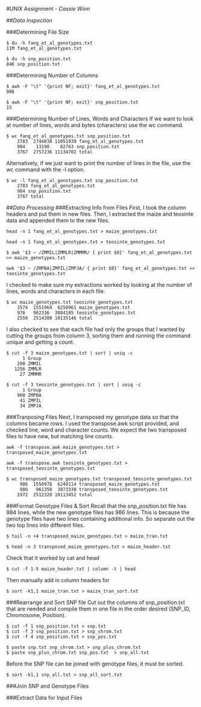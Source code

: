 #UNIX Assignment - *Cassie Winn*

##*Data Inspection*

###Determining File Size

```
$ du -h fang_et_al_genotypes.txt 
11M	fang_et_al_genotypes.txt
```
```
$ du -h snp_position.txt 
84K	snp_position.txt
```

###Determining Number of Columns

```
$ awk -F "\t" '{print NF; exit}' fang_et_al_genotypes.txt
986
```

```
$ awk -F "\t" '{print NF; exit}' snp_position.txt 
15
```

###Determining Number of Lines, Words and Characters
If we want to look at number of lines, words and bytes (characters) use the wc command.

```
$ wc fang_et_al_genotypes.txt snp_position.txt
	2783  2744038 11051939 fang_et_al_genotypes.txt
	984    13198    82763 snp_position.txt
	3767  2757236 11134702 total
```
Alternatively, if we just want to print the number of lines in the file, use the wc command with the -l option.

```
$ wc -l fang_et_al_genotypes.txt snp_position.txt
	2783 fang_et_al_genotypes.txt
	984 snp_position.txt
	3767 total
```

##*Data Processing*
###Extracting Info from Files
First, I took the column headers and put them in new files. Then, I extracted the maize and teosinte data and appended them to the new files. 

```
head -n 1 fang_et_al_genotypes.txt > maize_genotypes.txt
```
```
head -n 1 fang_et_al_genotypes.txt > teosinte_genotypes.txt
```
```
$ awk '$3 ~ /ZMMIL|ZMMLR|ZMMMR/ { print $0}' fang_et_al_genotypes.txt >> maize_genotypes.txt
```

```
awk '$3 ~ /ZMPBA|ZMPIL|ZMPJA/ { print $0}' fang_et_al_genotypes.txt >> teosinte_genotypes.txt
```
I checked to make sure my extractions worked by looking at the number of lines, words and characters in each file.

```
$ wc maize_genotypes.txt teosinte_genotypes.txt
	1574  1551964  6250961 maize_genotypes.txt
	976   962336  3884185 teosinte_genotypes.txt
	2550  2514300 10135146 total
```
I also checked to see that each file had only the groups that I wanted by cutting the groups from column 3, sorting them and running the command unique and getting a count.

```
$ cut -f 3 maize_genotypes.txt | sort | uniq -c
      1 Group
    290 ZMMIL
   1256 ZMMLR
     27 ZMMMR
```
```
$ cut -f 3 teosinte_genotypes.txt | sort | uniq -c
      1 Group
    900 ZMPBA
     41 ZMPIL
     34 ZMPJA
```
###Tranposing Files
Next, I transposed my genotype data so that the columns became rows. I used the transpose.awk script provided, and checked line, word and character counts. We expect the two transposed files to have new, but matching line counts.

```
awk -f transpose.awk maize_genotypes.txt > transposed_maize_genotypes.txt
```
```
awk -f transpose.awk teosinte_genotypes.txt > transposed_teosinte_genotypes.txt
```
```
$ wc transposed_maize_genotypes.txt transposed_teosinte_genotypes.txt 
     986  1550978  6240114 transposed_maize_genotypes.txt
     986   961350  3873338 transposed_teosinte_genotypes.txt
    1972  2512328 10113452 total
```

###Format Genotype Files & Sort
Recall that the snp_position.txt file has 984 lines, while the new genotype files has 986 lines. This is because the genotype files have two lines containing additional info. So separate out the two top lines into different files.
```
$ tail -n +4 transposed_maize_genotypes.txt > maize_tran.txt
```
```
$ head -n 3 transposed_maize_genotypes.txt > maize_header.txt
```

Check that it worked by cat and head
```
$ cut -f 1-5 maize_header.txt | column -t | head
```
Then manually add in column headers for 

```
$ sort -k1,1 maize_tran.txt > maize_tran_sort.txt
```

###Rearrange and Sort SNP file
Cut out the columns of snp_position.txt that are needed and compile them in one file in the order desired (SNP_ID, Chromosome, Position).

```
$ cut -f 1 snp_position.txt > snp.txt
$ cut -f 3 snp_position.txt > snp_chrom.txt
$ cut -f 4 snp_position.txt > snp_pos.txt
```
```
$ paste snp.txt snp_chrom.txt > snp_plus_chrom.txt
$ paste snp_plus_chrom.txt snp_pos.txt  > snp_all.txt
```
Before the SNP file can be joined with genotype files, it must be sorted.

```
$ sort -k1,1 snp_all.txt > snp_all_sort.txt
```

###Join SNP and Genotype Files

###Extract Data for Input Files